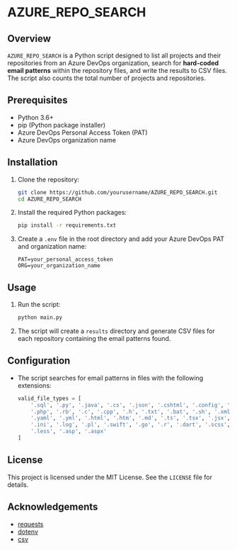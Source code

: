 # AZURE_REPO_SEARCH

## Overview

`AZURE_REPO_SEARCH` is a Python script designed to list all projects and their repositories from an Azure DevOps organization, search for **hard-coded email patterns** within the repository files, and write the results to CSV files. The script also counts the total number of projects and repositories.

## Prerequisites

- Python 3.6+
- pip (Python package installer)
- Azure DevOps Personal Access Token (PAT)
- Azure DevOps organization name

## Installation

1. Clone the repository:
    ```sh
    git clone https://github.com/yourusername/AZURE_REPO_SEARCH.git
    cd AZURE_REPO_SEARCH
    ```

2. Install the required Python packages:
    ```sh
    pip install -r requirements.txt
    ```

3. Create a `.env` file in the root directory and add your Azure DevOps PAT and organization name:
    ```dotenv
    PAT=your_personal_access_token
    ORG=your_organization_name
    ```

## Usage

1. Run the script:
    ```sh
    python main.py
    ```

2. The script will create a `results` directory and generate CSV files for each repository containing the email patterns found.

## Configuration

- The script searches for email patterns in files with the following extensions:
    ```python
    valid_file_types = [
        '.sql', '.py', '.java', '.cs', '.json', '.cshtml', '.config', '.js', 
        '.php', '.rb', '.c', '.cpp', '.h', '.txt', '.bat', '.sh', '.xml', 
        '.yaml', '.yml', '.html', '.htm', '.md', '.ts', '.tsx', '.jsx', 
        '.ini', '.log', '.pl', '.swift', '.go', '.r', '.dart', '.scss', 
        '.less', '.asp', '.aspx'
    ]
    ```

## License

This project is licensed under the MIT License. See the `LICENSE` file for details.

## Acknowledgements

- [requests](https://docs.python-requests.org/en/latest/)
- [dotenv](https://pypi.org/project/python-dotenv/)
- [csv](https://docs.python.org/3/library/csv.html)